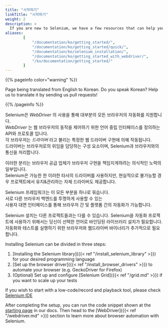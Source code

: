 ```yaml
---
title: "시작하기"
linkTitle: "시작하기"
weight: 2
description: >
  If you are new to Selenium, we have a few resources that can help you get up to speed right away.
aliases: 
        [
            "/documentation/ko/getting_started/", 
            "/documentation/ko/getting_started/quick/",
            "/documentation/ko/selenium_installation/",
            "/documentation/ko/getting_started_with_webdriver/",
            "/ko/documentation/getting_started/"
        ]
---
```


{{% pageinfo color="warning" %}}
<p class="lead">
   <i class="fas fa-language display-4"></i> 
   Page being translated from 
   English to Korean. Do you speak Korean? Help us to translate
   it by sending us pull requests!
</p>
{{% /pageinfo %}}

Selenium은 _WebDriver_ 의 사용을 통해 대부분의 모든 브라우저의 자동화를 지원합니다.   
_WebDriver_ 는 웹 브라우저의 동작을 제어하기 위한 언어 중립 인터페이스를 정의하는 API와 프로토콜 입니다.  
각 브라우저는 *드라이버* 라고 불리는 특정한 웹 드라이버 구현에 의해 작동됩니다.    
드라이버는 브라우저로의 위임을 담당하는 구성 요소이며, Selenium과 브라우저와의 통신을 처리합니다.  

이러한 분리는 브라우저 공급 업체가 브라우저 구현을 책임지게하려는 의식적인 노력의 일부입니다.  
Selenium은 가능한 한 이러한 타사의 드라이버를 사용하지만, 현실적으로 불가능할 경우 프로젝트에서 유지&관리하는 자체 드라이버도 제공합니다.  

Selenium 프레임워크는 이 모든 부분을 하나로 묶습니다.    
서로 다른 브라우저 백엔드를 투명하게 사용할 수 있는   
사용자 대면 인터페이스를 통해 브라우저 간 및 플랫폼 간의 자동화가 가능합니다. 

Selenium 설치는 다른 프로젝트들과는 다를 수 있습니다. Selenium을 자동화 프로젝트에 사용하기 위해서는 당신이 선택한 언어로 바인딩된 라이브러리 설치가 필요합니다. 자동화와 테스트를 실행하기 위한 브라우저와 웹드라이버 바이너리가 추가적으로 필요합니다.

Installing Selenium can be divided in three steps:

1. [Installing the Selenium library]({{< ref "/install_selenium_library" >}}) for your desired programming language
2. [Set up the browser driver]({{< ref "/install_browser_drivers" >}}) to automate your browser (e.g. GeckoDriver for Firefox)
3. (Optional) Set up and configure [Selenium Grid]({{< ref "/grid.md" >}}) if you want to scale up your tests

If you wish to start with a low-code/record and playback tool, please check 
[Selenium IDE](https://selenium.dev/selenium-ide)

After completing the setup, you can run the code snippet shown at the 
[starting page](/ko/documentation) in our docs. Then head to the 
[WebDriver]({{< ref "/webdriver.md" >}}) section to learn more about
browser automation with Selenium.
